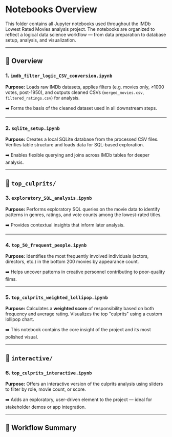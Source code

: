 # Notebooks Overview

This folder contains all Jupyter notebooks used throughout the IMDb Lowest Rated Movies analysis project. The notebooks are organized to reflect a logical data science workflow — from data preparation to database setup, analysis, and visualization.

---

## 📂 Overview

### 1. `imdb_filter_logic_CSV_conversion.ipynb`
**Purpose:** Loads raw IMDb datasets, applies filters (e.g. movies only, ≥1000 votes, post-1950), and outputs cleaned CSVs (`merged_movies.csv`, `filtered_ratings.csv`) for analysis.

➡️ Forms the basis of the cleaned dataset used in all downstream steps.

---

### 2. `sqlite_setup.ipynb`
**Purpose:** Creates a local SQLite database from the processed CSV files. Verifies table structure and loads data for SQL-based exploration.

➡️ Enables flexible querying and joins across IMDb tables for deeper analysis.

---

## 📂 `top_culprits/`

### 3. `exploratory_SQL_analysis.ipynb`
**Purpose:** Performs exploratory SQL queries on the movie data to identify patterns in genres, ratings, and vote counts among the lowest-rated titles.

➡️ Provides contextual insights that inform later analysis.

---

### 4. `top_50_frequent_people.ipynb`
**Purpose:** Identifies the most frequently involved individuals (actors, directors, etc.) in the bottom 200 movies by appearance count.

➡️ Helps uncover patterns in creative personnel contributing to poor-quality films.

---

### 5. `top_culprits_weighted_lollipop.ipynb`
**Purpose:** Calculates a **weighted score** of responsibility based on both frequency and average rating. Visualizes the top "culprits" using a custom lollipop chart.

➡️ This notebook contains the core insight of the project and its most polished visual.

---

## 📂 `interactive/`

### 6. `top_culprits_interactive.ipynb`
**Purpose:** Offers an interactive version of the culprits analysis using sliders to filter by role, movie count, or score.

➡️ Adds an exploratory, user-driven element to the project — ideal for stakeholder demos or app integration.

---

## 🔄 Workflow Summary

